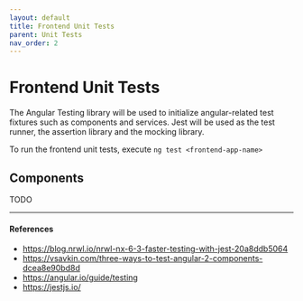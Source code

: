```yaml
---
layout: default
title: Frontend Unit Tests
parent: Unit Tests
nav_order: 2
---
```


# Frontend Unit Tests

The Angular Testing library will be used to initialize angular-related test fixtures such as components and services. Jest will be used as the test runner, the assertion library and the mocking library.

To run the frontend unit tests, execute `ng test <frontend-app-name>`

## Components

TODO

---

#### References
- https://blog.nrwl.io/nrwl-nx-6-3-faster-testing-with-jest-20a8ddb5064
- https://vsavkin.com/three-ways-to-test-angular-2-components-dcea8e90bd8d
- https://angular.io/guide/testing
- https://jestjs.io/